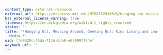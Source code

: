 ```yaml
---
content_type: external-resource
external_url: https://mitpress.mit.edu/9780262518543/hanging-out-messing-around-and-geeking-out/
has_external_license_warning: true
license: https://en.wikipedia.org/wiki/All_rights_reserved
status: ''
title: '*Hanging Out, Messing Around, Geeking Out: Kids Living and Learning with New
  Media.*'
uid: ffe9520c-45da-413b-bda8-e67099f754ef
wayback_url: ''
---
```

